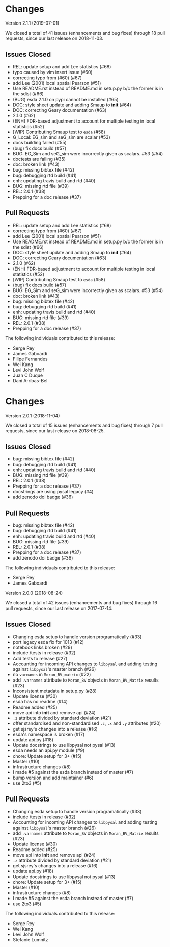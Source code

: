 # Changes

Version 2.1.1 (2019-07-01)

We closed a total of 41 issues (enhancements and bug fixes) through 18 pull requests, since our last release on 2018-11-03.

## Issues Closed
  - REL: update setup and add Lee statistics (#68)
  - typo caused by vim insert issue (#60)
  - correcting typo from (#60) (#67)
  - add Lee (2001) local spatial Pearson (#51)
  - Use README.rst instead of README.md in setup.py b/c the former is in the sdist (#66)
  - (BUG) esda 2.1.0 on pypi cannot be installed (#65)
  - DOC: style sheet update and adding Smaup to __init__ (#64)
  - DOC: correcting Geary documentation (#63)
  - 2.1.0 (#62)
  - (ENH) FDR-based adjustment to account for multiple testing in local statistics (#52)
  - [WIP] Contributing Smaup test to `esda` (#58)
  - G_Local: EG_sim and seG_sim are scalar (#53)
  - docs building failed (#55)
  - (bug) fix docs build (#57)
  - BUG: EG_Sim and seG_sim were incorrectly given as scalars. #53 (#54)
  - doctests are failing  (#35)
  - doc: broken link (#43)
  - bug: missing bibtex file (#42)
  - bug: debugging rtd build (#41)
  - enh: updating travis build and rtd (#40)
  - BUG: missing rtd file (#39)
  - REL: 2.0.1 (#38)
  - Prepping for a doc release (#37)

## Pull Requests
  - REL: update setup and add Lee statistics (#68)
  - correcting typo from (#60) (#67)
  - add Lee (2001) local spatial Pearson (#51)
  - Use README.rst instead of README.md in setup.py b/c the former is in the sdist (#66)
  - DOC: style sheet update and adding Smaup to __init__ (#64)
  - DOC: correcting Geary documentation (#63)
  - 2.1.0 (#62)
  - (ENH) FDR-based adjustment to account for multiple testing in local statistics (#52)
  - [WIP] Contributing Smaup test to `esda` (#58)
  - (bug) fix docs build (#57)
  - BUG: EG_Sim and seG_sim were incorrectly given as scalars. #53 (#54)
  - doc: broken link (#43)
  - bug: missing bibtex file (#42)
  - bug: debugging rtd build (#41)
  - enh: updating travis build and rtd (#40)
  - BUG: missing rtd file (#39)
  - REL: 2.0.1 (#38)
  - Prepping for a doc release (#37)

The following individuals contributed to this release:

  - Serge Rey
  - James Gaboardi
  - Filipe Fernandes
  - Wei Kang
  - Levi John Wolf
  - Juan C Duque
  - Dani Arribas-Bel
# Changes

Version 2.0.1 (2018-11-04)

We closed a total of 15 issues (enhancements and bug fixes) through 7 pull requests, since our last release on 2018-08-25.

## Issues Closed
  - bug: missing bibtex file (#42)
  - bug: debugging rtd build (#41)
  - enh: updating travis build and rtd (#40)
  - BUG: missing rtd file (#39)
  - REL: 2.0.1 (#38)
  - Prepping for a doc release (#37)
  - docstrings are using pysal legacy (#4)
  - add zenodo doi badge (#36)

## Pull Requests
  - bug: missing bibtex file (#42)
  - bug: debugging rtd build (#41)
  - enh: updating travis build and rtd (#40)
  - BUG: missing rtd file (#39)
  - REL: 2.0.1 (#38)
  - Prepping for a doc release (#37)
  - add zenodo doi badge (#36)

The following individuals contributed to this release:

  - Serge Rey
  - James Gaboardi


Version 2.0.0 (2018-08-24)

We closed a total of 42 issues (enhancements and bug fixes) through 16 pull requests, since our last release on 2017-07-14.

## Issues Closed
  - Changing esda setup to handle version programatically (#33)
  - port legacy esda fix for 1013  (#12)
  - notebook links broken (#29)
  - include /tests in release (#32)
  - Add tests to release (#27)
  - Accounting for incoming API changes to `libpysal` and adding testing against `libpysal`'s master branch (#26)
  - no `varnames` in `Moran_BV_matrix` (#22)
  - add `.varnames` attribute to `Moran_BV` objects in `Moran_BV_Matrix` results (#23)
  - Inconsistent metadata in setup.py (#28)
  - Update license (#30)
  - esda has no readme (#14)
  - Readme added (#25)
  - move api into __init__ and remove api (#24)
  - `.z` attribute divided by standard deviation (#21)
  - offer standardised and non-standardised `.z`, `.x` and `.y` attributes (#20)
  - get sjsrey's changes into a release (#16)
  - esda's namespace is broken (#17)
  - update api.py (#18)
  - Update docstrings to use libpysal not pysal (#13)
  - esda needs an api.py module (#9)
  - chore: Update setup for 3+ (#15)
  - Master (#10)
  - infrastructure changes (#8)
  - I made #5 against the esda branch instead of master (#7)
  - bump version and add maintainer (#6)
  - use 2to3 (#5)

## Pull Requests
  - Changing esda setup to handle version programatically (#33)
  - include /tests in release (#32)
  - Accounting for incoming API changes to `libpysal` and adding testing against `libpysal`'s master branch (#26)
  - add `.varnames` attribute to `Moran_BV` objects in `Moran_BV_Matrix` results (#23)
  - Update license (#30)
  - Readme added (#25)
  - move api into __init__ and remove api (#24)
  - `.z` attribute divided by standard deviation (#21)
  - get sjsrey's changes into a release (#16)
  - update api.py (#18)
  - Update docstrings to use libpysal not pysal (#13)
  - chore: Update setup for 3+ (#15)
  - Master (#10)
  - infrastructure changes (#8)
  - I made #5 against the esda branch instead of master (#7)
  - use 2to3 (#5)

The following individuals contributed to this release:

  - Serge Rey
  - Wei Kang
  - Levi John Wolf
  - Stefanie Lumnitz
